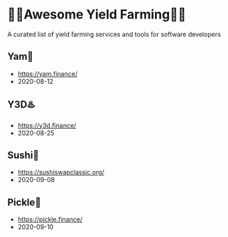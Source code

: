 # 👨‍🌾Awesome Yield Farming👩‍🌾
A curated list of yield farming services and tools for software developers

## Yam🍠
- https://yam.finance/
- 2020-08-12

## Y3D♨️
- https://y3d.finance/
- 2020-08-25

## Sushi🍣
- https://sushiswapclassic.org/
- 2020-09-08

## Pickle🥒
- https://pickle.finance/
- 2020-09-10



